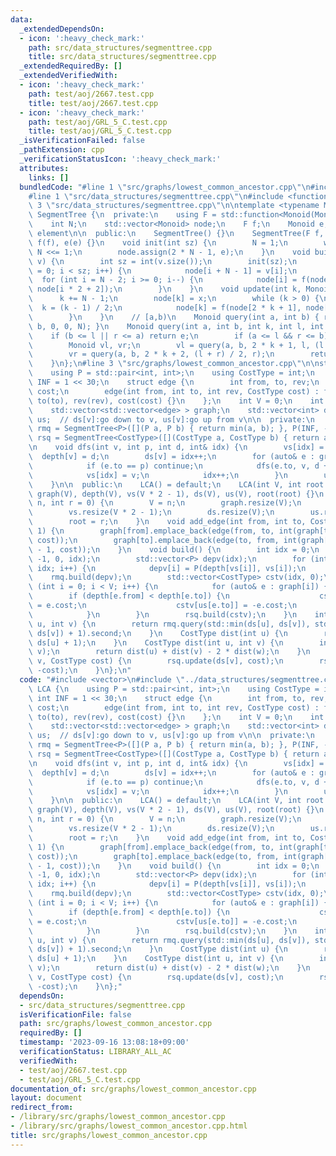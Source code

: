```yaml
---
data:
  _extendedDependsOn:
  - icon: ':heavy_check_mark:'
    path: src/data_structures/segmenttree.cpp
    title: src/data_structures/segmenttree.cpp
  _extendedRequiredBy: []
  _extendedVerifiedWith:
  - icon: ':heavy_check_mark:'
    path: test/aoj/2667.test.cpp
    title: test/aoj/2667.test.cpp
  - icon: ':heavy_check_mark:'
    path: test/aoj/GRL_5_C.test.cpp
    title: test/aoj/GRL_5_C.test.cpp
  _isVerificationFailed: false
  _pathExtension: cpp
  _verificationStatusIcon: ':heavy_check_mark:'
  attributes:
    links: []
  bundledCode: "#line 1 \"src/graphs/lowest_common_ancestor.cpp\"\n#include <vector>\n\
    #line 1 \"src/data_structures/segmenttree.cpp\"\n#include <functional>\n#line\
    \ 3 \"src/data_structures/segmenttree.cpp\"\n\ntemplate <typename Monoid>\nstruct\
    \ SegmentTree {\n  private:\n    using F = std::function<Monoid(Monoid, Monoid)>;\n\
    \    int N;\n    std::vector<Monoid> node;\n    F f;\n    Monoid e;  // identity\
    \ element\n\n  public:\n    SegmentTree() {}\n    SegmentTree(F f, Monoid e) :\
    \ f(f), e(e) {}\n    void init(int sz) {\n        N = 1;\n        while (N < sz)\
    \ N <<= 1;\n        node.assign(2 * N - 1, e);\n    }\n    void build(std::vector<Monoid>&\
    \ v) {\n        int sz = int(v.size());\n        init(sz);\n        for (int i\
    \ = 0; i < sz; i++) {\n            node[i + N - 1] = v[i];\n        }\n      \
    \  for (int i = N - 2; i >= 0; i--) {\n            node[i] = f(node[i * 2 + 1],\
    \ node[i * 2 + 2]);\n        }\n    }\n    void update(int k, Monoid x) {\n  \
    \      k += N - 1;\n        node[k] = x;\n        while (k > 0) {\n          \
    \  k = (k - 1) / 2;\n            node[k] = f(node[2 * k + 1], node[2 * k + 2]);\n\
    \        }\n    }\n    // [a,b)\n    Monoid query(int a, int b) { return query(a,\
    \ b, 0, 0, N); }\n    Monoid query(int a, int b, int k, int l, int r) {\n    \
    \    if (b <= l || r <= a) return e;\n        if (a <= l && r <= b) return node[k];\n\
    \        Monoid vl, vr;\n        vl = query(a, b, 2 * k + 1, l, (l + r) / 2);\n\
    \        vr = query(a, b, 2 * k + 2, (l + r) / 2, r);\n        return f(vl, vr);\n\
    \    }\n};\n#line 3 \"src/graphs/lowest_common_ancestor.cpp\"\n\nstruct LCA {\n\
    \    using P = std::pair<int, int>;\n    using CostType = int;\n    const int\
    \ INF = 1 << 30;\n    struct edge {\n        int from, to, rev;\n        CostType\
    \ cost;\n        edge(int from, int to, int rev, CostType cost) : from(from),\
    \ to(to), rev(rev), cost(cost) {}\n    };\n    int V = 0;\n    int root = 0;\n\
    \    std::vector<std::vector<edge> > graph;\n    std::vector<int> depth, vs, ds,\
    \ us;  // ds[v]:go down to v, us[v]:go up from v\n\n  private:\n    SegmentTree<P>\
    \ rmq = SegmentTree<P>([](P a, P b) { return min(a, b); }, P(INF, -1));\n    SegmentTree<CostType>\
    \ rsq = SegmentTree<CostType>([](CostType a, CostType b) { return a + b; }, 0);\n\
    \n    void dfs(int v, int p, int d, int& idx) {\n        vs[idx] = v;\n      \
    \  depth[v] = d;\n        ds[v] = idx++;\n        for (auto& e : graph[v]) {\n\
    \            if (e.to == p) continue;\n            dfs(e.to, v, d + 1, idx);\n\
    \            vs[idx] = v;\n            idx++;\n        }\n        us[v] = idx;\n\
    \    }\n\n  public:\n    LCA() = default;\n    LCA(int V, int root = 0) : V(V),\
    \ graph(V), depth(V), vs(V * 2 - 1), ds(V), us(V), root(root) {}\n    void init(int\
    \ n, int r = 0) {\n        V = n;\n        graph.resize(V);\n        depth.resize(V);\n\
    \        vs.resize(V * 2 - 1);\n        ds.resize(V);\n        us.resize(V);\n\
    \        root = r;\n    }\n    void add_edge(int from, int to, CostType cost =\
    \ 1) {\n        graph[from].emplace_back(edge(from, to, int(graph[to].size()),\
    \ cost));\n        graph[to].emplace_back(edge(to, from, int(graph[from].size())\
    \ - 1, cost));\n    }\n    void build() {\n        int idx = 0;\n        dfs(root,\
    \ -1, 0, idx);\n        std::vector<P> depv(idx);\n        for (int i = 0; i <\
    \ idx; i++) {\n            depv[i] = P(depth[vs[i]], vs[i]);\n        }\n    \
    \    rmq.build(depv);\n        std::vector<CostType> cstv(idx, 0);\n        for\
    \ (int i = 0; i < V; i++) {\n            for (auto& e : graph[i]) {\n        \
    \        if (depth[e.from] < depth[e.to]) {\n                    cstv[ds[e.to]]\
    \ = e.cost;\n                    cstv[us[e.to]] = -e.cost;\n                }\n\
    \            }\n        }\n        rsq.build(cstv);\n    }\n    int query(int\
    \ u, int v) {\n        return rmq.query(std::min(ds[u], ds[v]), std::max(ds[u],\
    \ ds[v]) + 1).second;\n    }\n    CostType dist(int u) {\n        return rsq.query(ds[root],\
    \ ds[u] + 1);\n    }\n    CostType dist(int u, int v) {\n        int w = query(u,\
    \ v);\n        return dist(u) + dist(v) - 2 * dist(w);\n    }\n    void update(int\
    \ v, CostType cost) {\n        rsq.update(ds[v], cost);\n        rsq.update(us[v],\
    \ -cost);\n    }\n};\n"
  code: "#include <vector>\n#include \"../data_structures/segmenttree.cpp\"\n\nstruct\
    \ LCA {\n    using P = std::pair<int, int>;\n    using CostType = int;\n    const\
    \ int INF = 1 << 30;\n    struct edge {\n        int from, to, rev;\n        CostType\
    \ cost;\n        edge(int from, int to, int rev, CostType cost) : from(from),\
    \ to(to), rev(rev), cost(cost) {}\n    };\n    int V = 0;\n    int root = 0;\n\
    \    std::vector<std::vector<edge> > graph;\n    std::vector<int> depth, vs, ds,\
    \ us;  // ds[v]:go down to v, us[v]:go up from v\n\n  private:\n    SegmentTree<P>\
    \ rmq = SegmentTree<P>([](P a, P b) { return min(a, b); }, P(INF, -1));\n    SegmentTree<CostType>\
    \ rsq = SegmentTree<CostType>([](CostType a, CostType b) { return a + b; }, 0);\n\
    \n    void dfs(int v, int p, int d, int& idx) {\n        vs[idx] = v;\n      \
    \  depth[v] = d;\n        ds[v] = idx++;\n        for (auto& e : graph[v]) {\n\
    \            if (e.to == p) continue;\n            dfs(e.to, v, d + 1, idx);\n\
    \            vs[idx] = v;\n            idx++;\n        }\n        us[v] = idx;\n\
    \    }\n\n  public:\n    LCA() = default;\n    LCA(int V, int root = 0) : V(V),\
    \ graph(V), depth(V), vs(V * 2 - 1), ds(V), us(V), root(root) {}\n    void init(int\
    \ n, int r = 0) {\n        V = n;\n        graph.resize(V);\n        depth.resize(V);\n\
    \        vs.resize(V * 2 - 1);\n        ds.resize(V);\n        us.resize(V);\n\
    \        root = r;\n    }\n    void add_edge(int from, int to, CostType cost =\
    \ 1) {\n        graph[from].emplace_back(edge(from, to, int(graph[to].size()),\
    \ cost));\n        graph[to].emplace_back(edge(to, from, int(graph[from].size())\
    \ - 1, cost));\n    }\n    void build() {\n        int idx = 0;\n        dfs(root,\
    \ -1, 0, idx);\n        std::vector<P> depv(idx);\n        for (int i = 0; i <\
    \ idx; i++) {\n            depv[i] = P(depth[vs[i]], vs[i]);\n        }\n    \
    \    rmq.build(depv);\n        std::vector<CostType> cstv(idx, 0);\n        for\
    \ (int i = 0; i < V; i++) {\n            for (auto& e : graph[i]) {\n        \
    \        if (depth[e.from] < depth[e.to]) {\n                    cstv[ds[e.to]]\
    \ = e.cost;\n                    cstv[us[e.to]] = -e.cost;\n                }\n\
    \            }\n        }\n        rsq.build(cstv);\n    }\n    int query(int\
    \ u, int v) {\n        return rmq.query(std::min(ds[u], ds[v]), std::max(ds[u],\
    \ ds[v]) + 1).second;\n    }\n    CostType dist(int u) {\n        return rsq.query(ds[root],\
    \ ds[u] + 1);\n    }\n    CostType dist(int u, int v) {\n        int w = query(u,\
    \ v);\n        return dist(u) + dist(v) - 2 * dist(w);\n    }\n    void update(int\
    \ v, CostType cost) {\n        rsq.update(ds[v], cost);\n        rsq.update(us[v],\
    \ -cost);\n    }\n};"
  dependsOn:
  - src/data_structures/segmenttree.cpp
  isVerificationFile: false
  path: src/graphs/lowest_common_ancestor.cpp
  requiredBy: []
  timestamp: '2023-09-16 13:08:18+09:00'
  verificationStatus: LIBRARY_ALL_AC
  verifiedWith:
  - test/aoj/2667.test.cpp
  - test/aoj/GRL_5_C.test.cpp
documentation_of: src/graphs/lowest_common_ancestor.cpp
layout: document
redirect_from:
- /library/src/graphs/lowest_common_ancestor.cpp
- /library/src/graphs/lowest_common_ancestor.cpp.html
title: src/graphs/lowest_common_ancestor.cpp
---
```

